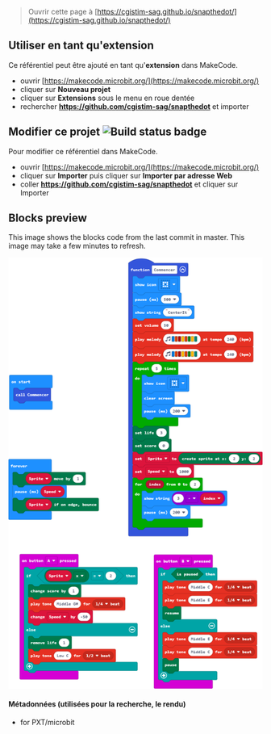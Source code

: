 
> Ouvrir cette page à [https://cgistim-sag.github.io/snapthedot/](https://cgistim-sag.github.io/snapthedot/)

## Utiliser en tant qu'extension

Ce référentiel peut être ajouté en tant qu'**extension** dans MakeCode.

* ouvrir [https://makecode.microbit.org/](https://makecode.microbit.org/)
* cliquer sur **Nouveau projet**
* cliquer sur **Extensions** sous le menu en roue dentée
* rechercher **https://github.com/cgistim-sag/snapthedot** et importer

## Modifier ce projet ![Build status badge](https://github.com/cgistim-sag/snapthedot/workflows/MakeCode/badge.svg)

Pour modifier ce référentiel dans MakeCode.

* ouvrir [https://makecode.microbit.org/](https://makecode.microbit.org/)
* cliquer sur **Importer** puis cliquer sur **Importer par adresse Web**
* coller **https://github.com/cgistim-sag/snapthedot** et cliquer sur Importer

## Blocks preview

This image shows the blocks code from the last commit in master.
This image may take a few minutes to refresh.

![A rendered view of the blocks](https://github.com/cgistim-sag/snapthedot/raw/master/.github/makecode/blocks.png)

#### Métadonnées (utilisées pour la recherche, le rendu)

* for PXT/microbit
<script src="https://makecode.com/gh-pages-embed.js"></script><script>makeCodeRender("{{ site.makecode.home_url }}", "{{ site.github.owner_name }}/{{ site.github.repository_name }}");</script>
